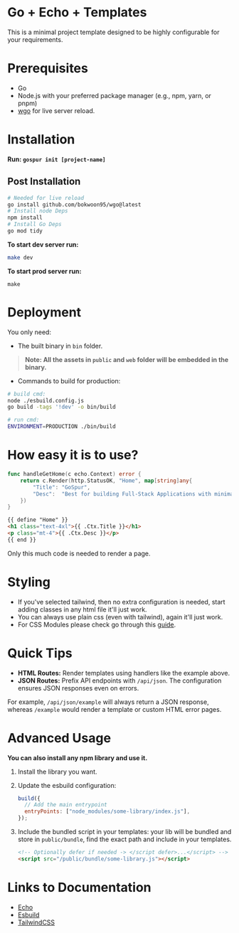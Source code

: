 # Go + Echo + Templates

This is a minimal project template designed to be highly configurable for your requirements.

# Prerequisites

- Go
- Node.js with your preferred package manager (e.g., npm, yarn, or pnpm)
- [wgo](https://github.com/bokwoon95/wgo) for live server reload.

# Installation

**Run: `gospur init [project-name]`**

## Post Installation

```sh
# Needed for live reload
go install github.com/bokwoon95/wgo@latest
# Install node Deps
npm install
# Install Go Deps
go mod tidy
```

**To start dev server run:**

```sh
make dev
```

**To start prod server run:**

```
make
```

# Deployment

You only need:

- The built binary in `bin` folder.

> **Note: All the assets in `public` and `web` folder will be embedded in the binary.**

- Commands to build for production:
```sh
# build cmd:
node ./esbuild.config.js
go build -tags '!dev' -o bin/build

# run cmd: 
ENVIRONMENT=PRODUCTION ./bin/build
```

# How easy it is to use?

```go
func handleGetHome(c echo.Context) error {
	return c.Render(http.StatusOK, "Home", map[string]any{
		"Title": "GoSpur",
		"Desc":  "Best for building Full-Stack Applications with minimal JavaScript",
	})
}
```

```html
{{ define "Home" }}
<h1 class="text-4xl">{{ .Ctx.Title }}</h1>
<p class="mt-4">{{ .Ctx.Desc }}</p>
{{ end }}
```

Only this much code is needed to render a page.

# Styling

- If you've selected tailwind, then no extra configuration is needed, start adding classes in any html file it'll just work.
- You can always use plain css (even with tailwind), again it'll just work.
- For CSS Modules please check go through this [guide](https://github.com/ttempaa/esbuild-plugin-tailwindcss?tab=readme-ov-file#css-modules).

# Quick Tips

- **HTML Routes:** Render templates using handlers like the example above.
- **JSON Routes:** Prefix API endpoints with `/api/json`. The configuration ensures JSON responses even on errors.

For example, `/api/json/example` will always return a JSON response, whereas `/example` would render a template or custom HTML error pages.

# Advanced Usage

**You can also install any npm library and use it.**

1.  Install the library you want.
2.  Update the esbuild configuration:

    ```js
    build({
      // Add the main entrypoint
      entryPoints: ["node_modules/some-library/index.js"],
    });
    ```

3.  Include the bundled script in your templates:
    your lib will be bundled and store in `public/bundle`, find the exact path and include in your templates.

    ```html
    <!-- Optionally defer if needed -> </script defer>...</script> -->
    <script src="/public/bundle/some-library.js"></script>
    ```

# Links to Documentation

- [Echo](https://echo.labstack.com)
- [Esbuild](https://esbuild.github.io)
- [TailwindCSS](https://tailwindcss.com)